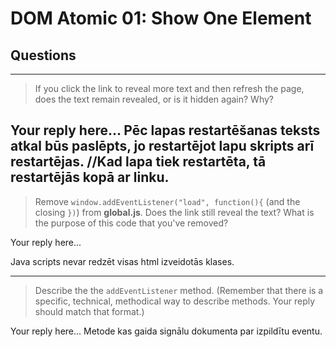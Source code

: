 # DOM Atomic 01: Show One Element

## Questions

---

> If you click the link to reveal more text and then refresh the page, does the text remain revealed, or is it hidden again? Why?

Your reply here...
 Pēc lapas restartēšanas teksts atkal būs paslēpts, jo restartējot lapu skripts arī restartējas.
//Kad lapa tiek restartēta, tā restartējās kopā ar linku.
---

> Remove `window.addEventListener("load", function(){` (and the closing `})`) from **global.js**. Does the link still reveal the text? What is the purpose of this code that you've removed?

Your reply here...

Java scripts nevar redzēt visas html izveidotās klases.

---

> Describe the the `addEventListener` method. (Remember that there is a specific, technical, methodical way to describe methods. Your reply should match that format.)

Your reply here...
Metode kas gaida signālu dokumenta par izpildītu eventu.